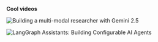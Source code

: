 **Cool videos**

![Building a multi-modal researcher with Gemini 2.5](https://www.youtube.com/watch?v=6Ww5uyS0tXw)

![LangGraph Assistants: Building Configurable AI Agents](https://www.youtube.com/watch?v=fMsQX6pwXkE)